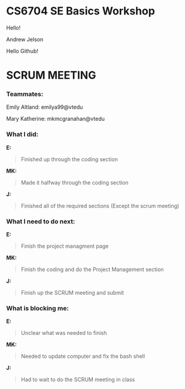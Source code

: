 # CS6704 SE Basics Workshop
Hello!

Andrew Jelson

Hello Github!

# SCRUM MEETING

### Teammates:

Emily Altland: emilya99@vtedu

Mary Katherine: mkmcgranahan@vtedu


### What I did:

**E:** 
> Finished up through the coding section

**MK:**
> Made it halfway through the coding section

**J:** 
> Finished all of the required sections (Except the scrum meeting)


### What I need to do next:

**E:**
> Finish the project managment page

**MK:**
> Finish the coding and do the Project Management section

**J:** 
> Finish up the SCRUM meeting and submit


### What is blocking me:

**E:**
> Unclear what was needed to finish

**MK:** 
> Needed to update computer and fix the bash shell

**J:**
> Had to wait to do the SCRUM meeting in class
